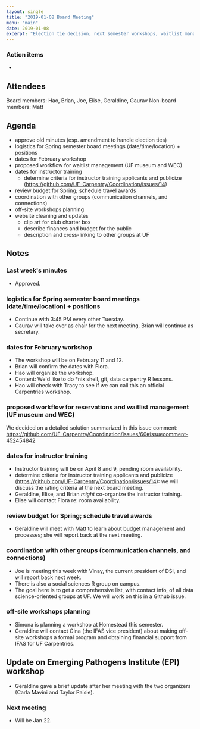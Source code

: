 ```yaml
---
layout: single
title: "2019-01-08 Board Meeting"
menu: "main"
date: 2019-01-08
excerpt: "Election tie decision, next semester workshops, waitlist management"
---
```


### Action items
* 

## Attendees
Board members: Hao, Brian, Joe, Elise, Geraldine, Gaurav
Non-board members: Matt


## Agenda
* approve old minutes (esp. amendment to handle election ties)
* logistics for Spring semester board meetings (date/time/location) + positions
* dates for February workshop
* proposed workflow for waitlist management (UF museum and WEC)
* dates for instructor training
  - determine criteria for instructor training applicants and publicize (https://github.com/UF-Carpentry/Coordination/issues/14)
* review budget for Spring; schedule travel awards
* coordination with other groups (communication channels, and connections)
* off-site workshops planning
* website cleaning and updates
  - clip art for club charter box
  - describe finances and budget for the public
  - description and cross-linking to other groups at UF


## Notes

### Last week's minutes
* Approved.

### logistics for Spring semester board meetings (date/time/location) + positions
* Continue with 3:45 PM every other Tuesday.
* Gaurav will take over as chair for the next meeting, Brian will continue as secretary.

### dates for February workshop
* The workshop will be on February 11 and 12.
* Brian will confirm the dates with Flora.
* Hao will organize the workshop.
* Content: We'd like to do \*nix shell, git, data carpentry R lessons.
* Hao will check with Tracy to see if we can call this an official Carpentries workshop.

### proposed workflow for reservations and waitlist management (UF museum and WEC)
We decided on a detailed solution summarized in this issue comment: https://github.com/UF-Carpentry/Coordination/issues/60#issuecomment-452454842

### dates for instructor training
* Instructor training will be on April 8 and 9, pending room availability.
* determine criteria for instructor training applicants and publicize (https://github.com/UF-Carpentry/Coordination/issues/14): we will discuss the rating criteria at the next board meeting.
* Geraldine, Elise, and Brian *might* co-organize the instructor training.
* Elise will contact Flora re: room availability.

### review budget for Spring; schedule travel awards
* Geraldine will meet with Matt to learn about budget management and processes; she will report back at the next meeting.

### coordination with other groups (communication channels, and connections)
* Joe is meeting this week with Vinay, the current president of DSI, and will report back next week.
* There is also a social sciences R group on campus.
* The goal here is to get a comprehensive list, with contact info, of all data science-oriented groups at UF.  We will work on this in a Github issue.

### off-site workshops planning
* Simona is planning a workshop at Homestead this semester.
* Geraldine will contact Gina (the IFAS vice president) about making off-site workshops a formal program and obtaining financial support from IFAS for UF Carpentries.

## Update on Emerging Pathogens Institute (EPI) workshop
* Geraldine gave a brief update after her meeting with the two organizers (Carla Mavini and Taylor Paisie).

### Next meeting
* Will be Jan 22.

